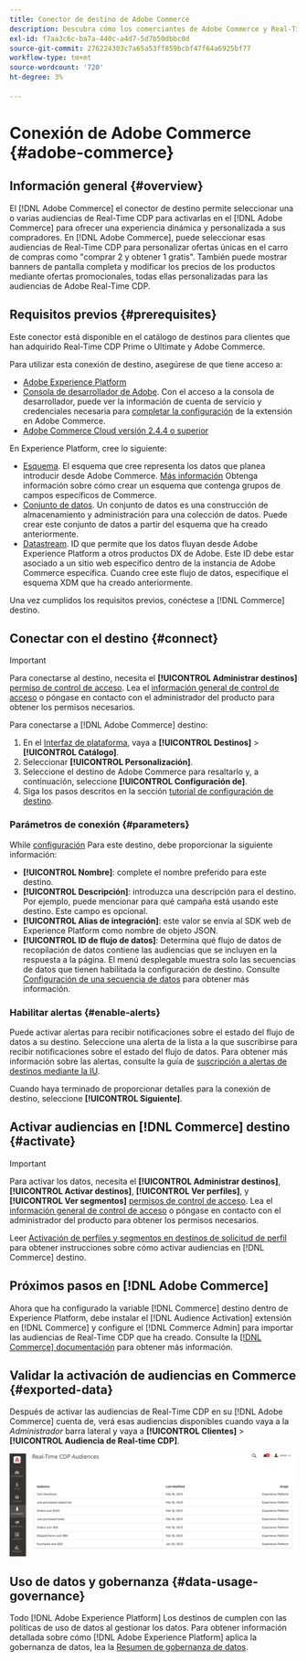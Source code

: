 ```yaml
---
title: Conector de destino de Adobe Commerce
description: Descubra cómo los comerciantes de Adobe Commerce y Real-Time CDP pueden personalizar la experiencia de compra ofreciendo promociones y contenido del sitio muy relevantes, personalizados para las audiencias de los clientes creadas y administradas dentro de Real-Time CDP.
exl-id: f7aa3c6c-ba7a-440c-a4d7-5d7b50dbbc0d
source-git-commit: 276224303c7a65a53ff859bcbf47f64a6925bf77
workflow-type: tm+mt
source-wordcount: '720'
ht-degree: 3%

---
```


# Conexión de Adobe Commerce {#adobe-commerce}

## Información general {#overview}

El [!DNL Adobe Commerce] el conector de destino permite seleccionar una o varias audiencias de Real-Time CDP para activarlas en el [!DNL Adobe Commerce] para ofrecer una experiencia dinámica y personalizada a sus compradores. En [!DNL Adobe Commerce], puede seleccionar esas audiencias de Real-Time CDP para personalizar ofertas únicas en el carro de compras como &quot;comprar 2 y obtener 1 gratis&quot;. También puede mostrar banners de pantalla completa y modificar los precios de los productos mediante ofertas promocionales, todas ellas personalizadas para las audiencias de Adobe Real-Time CDP.

## Requisitos previos {#prerequisites}

Este conector está disponible en el catálogo de destinos para clientes que han adquirido Real-Time CDP Prime o Ultimate y Adobe Commerce.

Para utilizar esta conexión de destino, asegúrese de que tiene acceso a:

- [Adobe Experience Platform](https://experience.adobe.com/)
- [Consola de desarrollador de Adobe](https://developer.adobe.com/developer-console/docs/guides/getting-started/). Con el acceso a la consola de desarrollador, puede ver la información de cuenta de servicio y credenciales necesaria para [completar la configuración](https://experienceleague.adobe.com/docs/commerce-admin/customers/customers-menu/audience-activation.html#configure-the-extension) de la extensión en Adobe Commerce.
- [Adobe Commerce Cloud versión 2.4.4 o superior](https://business.adobe.com/products/magento/magento-commerce.html)

En Experience Platform, cree lo siguiente:

- [Esquema](../../../xdm/schema/composition.md). El esquema que cree representa los datos que planea introducir desde Adobe Commerce. [Más información](https://experienceleague.adobe.com/docs/commerce-merchant-services/experience-platform-connector/fundamentals/update-xdm.html) Obtenga información sobre cómo crear un esquema que contenga grupos de campos específicos de Commerce.
- [Conjunto de datos](../../../catalog/datasets/user-guide.md#create). Un conjunto de datos es una construcción de almacenamiento y administración para una colección de datos. Puede crear este conjunto de datos a partir del esquema que ha creado anteriormente.
- [Datastream](../../../edge/datastreams/overview.md#create). ID que permite que los datos fluyan desde Adobe Experience Platform a otros productos DX de Adobe. Este ID debe estar asociado a un sitio web específico dentro de la instancia de Adobe Commerce específica. Cuando cree este flujo de datos, especifique el esquema XDM que ha creado anteriormente.

Una vez cumplidos los requisitos previos, conéctese a [!DNL Commerce] destino.

## Conectar con el destino {#connect}

>[!IMPORTANT]
> 
>Para conectarse al destino, necesita el **[!UICONTROL Administrar destinos]** [permiso de control de acceso](/help/access-control/home.md#permissions). Lea el [información general de control de acceso](/help/access-control/ui/overview.md) o póngase en contacto con el administrador del producto para obtener los permisos necesarios.

Para conectarse a [!DNL Adobe Commerce] destino:

1. En el [Interfaz de plataforma](https://experience.adobe.com/platform/), vaya a **[!UICONTROL Destinos]** > **[!UICONTROL Catálogo]**.
1. Seleccionar **[!UICONTROL Personalización]**.
1. Seleccione el destino de Adobe Commerce para resaltarlo y, a continuación, seleccione **[!UICONTROL Configuración de]**.
1. Siga los pasos descritos en la sección [tutorial de configuración de destino](../../ui/connect-destination.md).

### Parámetros de conexión {#parameters}

While [configuración](../../ui/connect-destination.md) Para este destino, debe proporcionar la siguiente información:

- **[!UICONTROL Nombre]**: complete el nombre preferido para este destino.
- **[!UICONTROL Descripción]**: introduzca una descripción para el destino. Por ejemplo, puede mencionar para qué campaña está usando este destino. Este campo es opcional.
- **[!UICONTROL Alias de integración]**: este valor se envía al SDK web de Experience Platform como nombre de objeto JSON.
- **[!UICONTROL ID de flujo de datos]**: Determina qué flujo de datos de recopilación de datos contiene las audiencias que se incluyen en la respuesta a la página. El menú desplegable muestra solo las secuencias de datos que tienen habilitada la configuración de destino. Consulte [Configuración de una secuencia de datos](../../../edge/datastreams/overview.md) para obtener más información.

### Habilitar alertas {#enable-alerts}

Puede activar alertas para recibir notificaciones sobre el estado del flujo de datos a su destino. Seleccione una alerta de la lista a la que suscribirse para recibir notificaciones sobre el estado del flujo de datos. Para obtener más información sobre las alertas, consulte la guía de [suscripción a alertas de destinos mediante la IU](../../ui/alerts.md).

Cuando haya terminado de proporcionar detalles para la conexión de destino, seleccione **[!UICONTROL Siguiente]**.

## Activar audiencias en [!DNL Commerce] destino {#activate}

>[!IMPORTANT]
> 
>Para activar los datos, necesita el **[!UICONTROL Administrar destinos]**, **[!UICONTROL Activar destinos]**, **[!UICONTROL Ver perfiles]**, y **[!UICONTROL Ver segmentos]** [permisos de control de acceso](/help/access-control/home.md#permissions). Lea el [información general de control de acceso](/help/access-control/ui/overview.md) o póngase en contacto con el administrador del producto para obtener los permisos necesarios.

Leer [Activación de perfiles y segmentos en destinos de solicitud de perfil](../../ui/activate-edge-personalization-destinations.md) para obtener instrucciones sobre cómo activar audiencias en [!DNL Commerce] destino.

## Próximos pasos en [!DNL Adobe Commerce]

Ahora que ha configurado la variable [!DNL Commerce] destino dentro de Experience Platform, debe instalar el [!DNL Audience Activation] extensión en [!DNL Commerce] y configure el [!DNL Commerce Admin] para importar las audiencias de Real-Time CDP que ha creado. Consulte la [[!DNL Commerce] documentación](https://experienceleague.adobe.com/docs/commerce-admin/customers/customers-menu/audience-activation.html) para obtener más información.

## Validar la activación de audiencias en Commerce {#exported-data}

Después de activar las audiencias de Real-Time CDP en su [!DNL Adobe Commerce] cuenta de, verá esas audiencias disponibles cuando vaya a la _Administrador_ barra lateral y vaya a **[!UICONTROL Clientes]** > **[!UICONTROL Audiencia de Real-time CDP]**.

![Panel de audiencias de Real-Time CDP](../../assets/catalog/personalization/adobe-commerce/audience-library.png)

## Uso de datos y gobernanza {#data-usage-governance}

Todo [!DNL Adobe Experience Platform] Los destinos de cumplen con las políticas de uso de datos al gestionar los datos. Para obtener información detallada sobre cómo [!DNL Adobe Experience Platform] aplica la gobernanza de datos, lea la [Resumen de gobernanza de datos](/help/data-governance/home.md).
